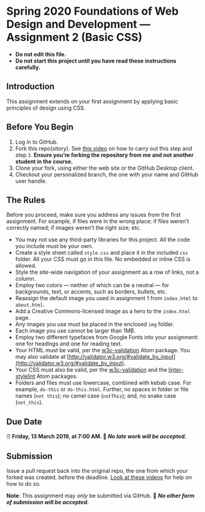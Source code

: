 # Spring 2020 Foundations of Web Design and Development — Assignment 2 (Basic CSS)

* **Do not edit this file.**  
* **Do not start this project until you have read these instructions carefully.**

## Introduction

This assignment extends on your first assignment by applying basic principles of design using CSS.

## Before You Begin
1. Log in to GitHub.
2. Fork this repo(sitory). See [this video](http://code-warrior.github.io/tutorials/git/github/forking-and-cloning-at-the-github-web-site/) on how to carry out this step and step `3`. **Ensure you’re forking the repository from me and not another student in the course.**
3. Clone your fork, using either the web site or the GitHub Desktop client.
4. Checkout your personalized branch, the one with your name and GitHub user handle.

## The Rules
Before you proceed, make sure you address any issues from the first assignment. For example, if files were in the wrong place; if files weren’t correctly named; if images weren’t the right size; etc.

* You may not use any third-party libraries for this project. All the code you include *must* be your own.
* Create a style sheet called `style.css` and place it in the included `css` folder. All your CSS must go in this file. No embedded or inline CSS is allowed.
* Style the site-wide navigation of your assignment as a row of links, not a column.
* Employ two colors — neither of which can be a neutral — for backgrounds, text, or accents, such as borders, bullets, etc.
* Reassign the default image you used in assignment 1 from `index.html` to `about.html`.
* Add a Creative Commons-licensed image as a hero to the `index.html` page.
* Any images you use must be placed in the enclosed `img` folder.
* Each image you use cannot be larger than 1MB.
* Employ two different typefaces from Google Fonts into your assignment: one for headings and one for reading text.
* Your HTML must be valid, per the [w3c-validation](https://atom.io/packages/w3c-validation) Atom package. You may also validate at [http://validator.w3.org/#validate_by_input](http://validator.w3.org/#validate_by_input).
* Your CSS must also be valid, per the [w3c-validation](https://atom.io/packages/w3c-validation) and the [linter-stylelint](https://atom.io/packages/linter-stylelint) Atom packages.
* Folders and files must use lowercase, combined with kebab case. For example, `do-this` or `do-this.html`. Further, no spaces in folder or file names (`not this`); no camel case (`notThis`); and, no snake case (`not_this`).

## Due Date
⏰ **Friday, 13 March 2019, at 7:00 AM. 🚫 _No late work will be accepted._**

## Submission
Issue a pull request back into the original repo, the one from which your forked was created, before the deadline. [Look at these videos](http://code-warrior.github.io/tutorials/git/github/) for help on how to do so.

**Note**: This assignment may *only* be submitted via GitHub. 🚫 **_No other form of submission will be accepted_**.
